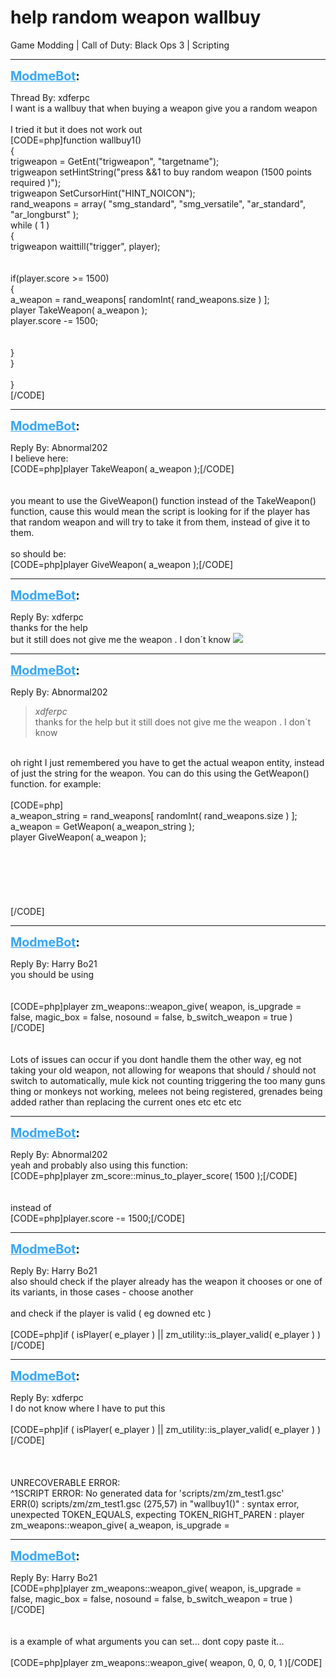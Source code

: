 # help random weapon wallbuy
Game Modding | Call of Duty: Black Ops 3 | Scripting

---
<strong style="font-size: 1.4em;"><span style="text-decoration: underline;text-decoration-color: #34a7f9;"><span style="color:#34a7f9;">ModmeBot</span></span>:</strong>

<p>Thread By: xdferpc<br />I want is a wallbuy that when buying a weapon give you a random weapon<br /><br />I tried it but it does not work out <br />[CODE=php]function wallbuy1()<br />{<br />	trigweapon = GetEnt(&quot;trigweapon&quot;, &quot;targetname&quot;);<br />	trigweapon setHintString(&quot;press &amp;&amp;1 to buy random weapon (1500 points required )&quot;);<br />        trigweapon SetCursorHint(&quot;HINT_NOICON&quot;);<br />	rand_weapons = array( &quot;smg_standard&quot;, &quot;smg_versatile&quot;, &quot;ar_standard&quot;, &quot;ar_longburst&quot; );<br />	while ( 1 )<br />	{<br />		trigweapon waittill(&quot;trigger&quot;, player);<br />		<br />		<br />                if(player.score &gt;= 1500)<br />		{<br />			a_weapon = rand_weapons[ randomInt( rand_weapons.size ) ]; <br />			player TakeWeapon( a_weapon );<br />                        player.score -= 1500;<br />			<br />	<br />		}<br />	}<br /><br />}<br />[/CODE]</p>

---
<strong style="font-size: 1.4em;"><span style="text-decoration: underline;text-decoration-color: #34a7f9;"><span style="color:#34a7f9;">ModmeBot</span></span>:</strong>

<p>Reply By: Abnormal202<br />I believe here:<br />[CODE=php]player TakeWeapon( a_weapon );[/CODE]<br /> <br /> <br />you meant to use the GiveWeapon() function instead of the TakeWeapon() function, cause this would mean the script is looking for if the player has that random weapon and will try to take it from them, instead of give it to them.<br /> <br />so should be:<br />[CODE=php]player GiveWeapon( a_weapon );[/CODE]</p>

---
<strong style="font-size: 1.4em;"><span style="text-decoration: underline;text-decoration-color: #34a7f9;"><span style="color:#34a7f9;">ModmeBot</span></span>:</strong>

<p>Reply By: xdferpc<br />thanks for the help <br />but it still does not give me the weapon . I don&#180;t know <img style="max-width: 500px;" src="http://aviacreations.com/modme/emoticons/wassat.png"></p>

---
<strong style="font-size: 1.4em;"><span style="text-decoration: underline;text-decoration-color: #34a7f9;"><span style="color:#34a7f9;">ModmeBot</span></span>:</strong>

<p>Reply By: Abnormal202<br /><blockquote><em>xdferpc</em><br />thanks for the help  but it still does not give me the weapon . I don&#180;t know </blockquote><br /> oh right I just remembered you have to get the actual weapon entity, instead of just the string for the weapon. You can do this using the GetWeapon() function. for example:<br /> <br />[CODE=php]<br />a_weapon_string = rand_weapons[ randomInt( rand_weapons.size ) ]; <br />a_weapon = GetWeapon( a_weapon_string );<br />player GiveWeapon( a_weapon );<br /><br />			<br />	<br />		<br />	<br /><br />[/CODE]</p>

---
<strong style="font-size: 1.4em;"><span style="text-decoration: underline;text-decoration-color: #34a7f9;"><span style="color:#34a7f9;">ModmeBot</span></span>:</strong>

<p>Reply By: Harry Bo21<br />you should be using <br /><br /><br />[CODE=php]player zm_weapons::weapon_give( weapon, is_upgrade = false, magic_box = false, nosound = false, b_switch_weapon = true )[/CODE]<br /> <br /> <br />Lots of issues can occur if you dont handle them the other way, eg not taking your old weapon, not allowing for weapons that should / should not switch to automatically, mule kick not counting triggering the too many guns thing or monkeys not working, melees not being registered, grenades being added rather than replacing the current ones etc etc etc</p>

---
<strong style="font-size: 1.4em;"><span style="text-decoration: underline;text-decoration-color: #34a7f9;"><span style="color:#34a7f9;">ModmeBot</span></span>:</strong>

<p>Reply By: Abnormal202<br />yeah and probably also using this function:<br />[CODE=php]player zm_score::minus_to_player_score( 1500 );[/CODE]<br /> <br /> <br />instead of <br />[CODE=php]player.score -= 1500;[/CODE]</p>

---
<strong style="font-size: 1.4em;"><span style="text-decoration: underline;text-decoration-color: #34a7f9;"><span style="color:#34a7f9;">ModmeBot</span></span>:</strong>

<p>Reply By: Harry Bo21<br />also should check if the player already has the weapon it chooses or one of its variants, in those cases - choose another<br /> <br />and check if the player is valid ( eg downed etc )<br /> <br />[CODE=php]if ( isPlayer( e_player ) || zm_utility::is_player_valid( e_player ) )[/CODE]</p>

---
<strong style="font-size: 1.4em;"><span style="text-decoration: underline;text-decoration-color: #34a7f9;"><span style="color:#34a7f9;">ModmeBot</span></span>:</strong>

<p>Reply By: xdferpc<br />I do not know where I have to put this<br /> <br />[CODE=php]if ( isPlayer( e_player ) || zm_utility::is_player_valid( e_player ) )[/CODE]<br /> <br /> <br /> <br />UNRECOVERABLE ERROR:<br />^1SCRIPT ERROR: No generated data for &#39;scripts/zm/zm_test1.gsc&#39;<br />ERR(0) scripts/zm/zm_test1.gsc (275,57) in &quot;wallbuy1()&quot; : syntax error, unexpected TOKEN_EQUALS, expecting TOKEN_RIGHT_PAREN : player zm_weapons::weapon_give( a_weapon, is_upgrade =</p>

---
<strong style="font-size: 1.4em;"><span style="text-decoration: underline;text-decoration-color: #34a7f9;"><span style="color:#34a7f9;">ModmeBot</span></span>:</strong>

<p>Reply By: Harry Bo21<br />[CODE=php]player zm_weapons::weapon_give( weapon, is_upgrade = false, magic_box = false, nosound = false, b_switch_weapon = true )[/CODE]<br /> <br /> <br />is a example of what arguments you can set... dont copy paste it...<br /> <br />[CODE=php]player zm_weapons::weapon_give( weapon, 0, 0, 0, 1 )[/CODE]</p>
